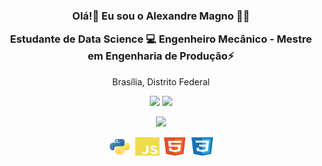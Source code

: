 
<h3 align='center'>
Olá!👋 Eu sou o Alexandre Magno 👨‍💻

        
Estudante de Data Science 💻 
        Engenheiro Mecânico - Mestre em Engenharia de Produção⚡
      
</h3>

<p align="center">
    Brasília, Distrito Federal </p>
 <p align='center'>
<a href= "https://www.linkedin.com/in/alexandre-magno-galieta-de-oliveira-ba3b1264/" target="_blank"><img src="https://img.shields.io/badge/-LinkedIn-%230077B5?style=for-the-badge&logo=linkedin&logoColor=white" target="_blank"></a> 
<a href = "mailto:alexandre.galieta@gmail.com"><img src="https://img.shields.io/badge/Gmail-D14836?style=for-the-badge&logo=gmail&logoColor=white"></a>
</p>
<p align='center'>
<img height="180em" src="https://github-readme-stats.vercel.app/api?username=alexandre-magno-oliveira&show_icons=true&theme=dracula&include_all_commits=true&count_private=true"/>
<a href="https://beacons.ai.com/alexandre-magno-oliveira">
    </p>

   
</div>
   
<div align="center">
<a href = "https://img.shields.io/badge/dev.to-0A0A0A?style=for-the-badge&logo=dev.to&logoColor=white"><a/>

<img align="center" height="30" width="40" src="https://raw.githubusercontent.com/devicons/devicon/master/icons/python/python-original.svg"> 
<img align="center" height="30" width="40" src="https://raw.githubusercontent.com/devicons/devicon/master/icons/javascript/javascript-plain.svg">  
<img align="center" height="30" width="40" src="https://raw.githubusercontent.com/devicons/devicon/master/icons/html5/html5-original.svg">
<img align="center" height="30" width="40" src="https://raw.githubusercontent.com/devicons/devicon/master/icons/css3/css3-original.svg">
</div>
